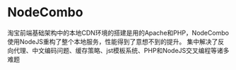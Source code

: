 # NodeCombo

淘宝前端基础架构中的本地CDN环境的搭建是用的Apache和PHP，NodeCombo使用NodeJS重构了整个本地服务，性能得到了意想不到的提升。
集中解决了反向代理、中文编码问题、缓存策略、jst模板系统、PHP和NodeJS交叉编程等诸多难题
